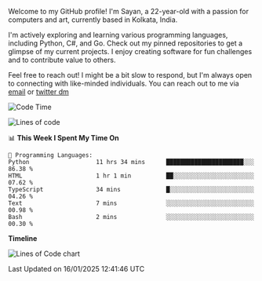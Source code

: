 Welcome to my GitHub profile! I'm Sayan, a 22-year-old with a passion for computers and art, currently based in Kolkata, India.

I'm actively exploring and learning various programming languages, including Python, C#, and Go. Check out my pinned repositories to get a glimpse of my current projects. I enjoy creating software for fun challenges and to contribute value to others.

Feel free to reach out! I might be a bit slow to respond, but I'm always open to connecting with like-minded individuals. You can reach out to me via [email](mailto:me@sayanbiswas.in) or [twitter dm](https://twitter.com/TheDankDel)

<!--START_SECTION:waka-->
![Code Time](http://img.shields.io/badge/Code%20Time-2%2C024%20hrs%2038%20mins-blue)

![Lines of code](https://img.shields.io/badge/From%20Hello%20World%20I%27ve%20Written-6.5%20million%20lines%20of%20code-blue)

📊 **This Week I Spent My Time On** 

```text
💬 Programming Languages: 
Python                   11 hrs 34 mins      ██████████████████████░░░   86.38 % 
HTML                     1 hr 1 min          ██░░░░░░░░░░░░░░░░░░░░░░░   07.62 % 
TypeScript               34 mins             █░░░░░░░░░░░░░░░░░░░░░░░░   04.26 % 
Text                     7 mins              ░░░░░░░░░░░░░░░░░░░░░░░░░   00.98 % 
Bash                     2 mins              ░░░░░░░░░░░░░░░░░░░░░░░░░   00.30 % 
```

**Timeline**

![Lines of Code chart](https://raw.githubusercontent.com/Dank-del/Dank-del/main/assets/bar_graph.png)


 Last Updated on 16/01/2025 12:41:46 UTC
<!--END_SECTION:waka-->

